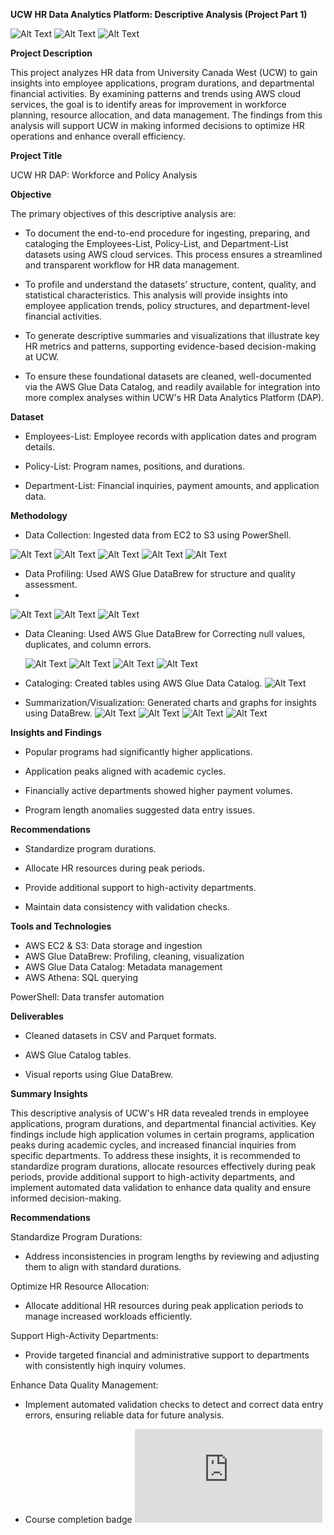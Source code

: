 **UCW HR Data Analytics Platform: Descriptive Analysis (Project Part 1)**

![Alt Text](https://github.com/Apreku247/data-analyst-edward/blob/20d41157a9cb51b946fcaa6b7afe6e7ff72199b9/image.png)
![Alt Text](https://github.com/Apreku247/data-analyst-edward/blob/6fc399a1b64e97510ba3e43c45bf2b8900167404/image.png)
![Alt Text](https://github.com/Apreku247/data-analyst-edward/blob/1efe749b387f632f37e0773f31e5085d61e002a0/image.png)

**Project Description**

This project analyzes HR data from University Canada West (UCW) to gain insights into employee applications, program durations, and departmental financial activities. By examining patterns and trends using AWS cloud services, the goal is to identify areas for improvement in workforce planning, resource allocation, and data management. The findings from this analysis will support UCW in making informed decisions to optimize HR operations and enhance overall efficiency.

**Project Title**

UCW HR DAP: Workforce and Policy Analysis

**Objective**

The primary objectives of this descriptive analysis are:
 - To document the end-to-end procedure for ingesting, preparing, and cataloging the Employees-List, Policy-List, and Department-List datasets using AWS cloud services. This process ensures a streamlined and transparent workflow for HR data management.
   
 - To profile and understand the datasets’ structure, content, quality, and statistical characteristics. This analysis will provide insights into employee application trends, policy structures, and department-level financial activities.
   
 - To generate descriptive summaries and visualizations that illustrate key HR metrics and patterns, supporting evidence-based decision-making at UCW.
   
 - To ensure these foundational datasets are cleaned, well-documented via the AWS Glue Data Catalog, and readily available for integration into more complex analyses within UCW's HR Data Analytics Platform (DAP).

**Dataset**

- Employees-List: Employee records with application dates and program details.
  
- Policy-List: Program names, positions, and durations.

- Department-List: Financial inquiries, payment amounts, and application data.

**Methodology**

- Data Collection: Ingested data from EC2 to S3 using PowerShell.

![Alt Text](https://github.com/Apreku247/data-analyst-edward/blob/3b360976194350651a8d731e5df70df5c94e9685/image.png)
![Alt Text](https://github.com/Apreku247/data-analyst-edward/blob/317616d2997ba27257f20c1d25d771adbffa921b/image.png)
![Alt Text](https://github.com/Apreku247/data-analyst-edward/blob/cdfe750805af6c086f95b4fa4e25b331dbfcaf8c/image.png)
![Alt Text](https://github.com/Apreku247/data-analyst-edward/blob/3736fb70f5fd4c33590eda439c5b081bc9acb6ac/image.png)
![Alt Text](https://github.com/Apreku247/data-analyst-edward/blob/b8864bf91e149e1c4a95911f59646ce5684041e3/image.png)
 
- Data Profiling: Used AWS Glue DataBrew for structure and quality assessment.
-
![Alt Text](https://github.com/Apreku247/data-analyst-edward/blob/b0cd36a03fd272fc9ee0236ed828176a9d647240/image.png)
![Alt Text](https://github.com/Apreku247/data-analyst-edward/blob/b4bad0eceb74990f6ee750c586e42da8b7ad716c/image.png)
![Alt Text](https://github.com/Apreku247/data-analyst-edward/blob/42778867595daaeb8202bba9175b8691d34d53d9/image.png)

  
- Data Cleaning: Used AWS Glue DataBrew for Correcting null values, duplicates, and column errors.

  ![Alt Text](https://github.com/Apreku247/data-analyst-edward/blob/22b037b6472981a999c1a3465044b215400fbcf5/image.png)
  ![Alt Text](https://github.com/Apreku247/data-analyst-edward/blob/8f8db25482cf00f3ebf7936cc99fbc2df8d7eb91/image.png)
  ![Alt Text](https://github.com/Apreku247/data-analyst-edward/blob/345fbfa13ef4f53ddfd0b0942a0cfc1aba03da53/image.png)
  ![Alt Text](https://github.com/Apreku247/data-analyst-edward/blob/7cf80f39da4b909a78703454a5d13ef4671fe728/image.png)

- Cataloging: Created tables using AWS Glue Data Catalog.
  ![Alt Text](https://github.com/Apreku247/data-analyst-edward/blob/4c111623788fed98f3f951c75d93bdd4b83b94ba/image.png)
  
  
- Summarization/Visualization: Generated charts and graphs for insights using DataBrew.
 ![Alt Text](https://github.com/Apreku247/data-analyst-edward/blob/f8cbeea1c2dd07bfa2ef77df69d94150de580cfc/image.png)
 ![Alt Text](https://github.com/Apreku247/data-analyst-edward/blob/caae4e6096498b5abc85613e75e113db6fff29fb/image.png)
 ![Alt Text](https://github.com/Apreku247/data-analyst-edward/blob/7f9bed2dd54fd819453196631debe407f5b6eebe/image.png)
 ![Alt Text](https://github.com/Apreku247/data-analyst-edward/blob/25c4407de7e46af6e1585ce8d339a21e16b93fdb/image.png)

**Insights and Findings**

- Popular programs had significantly higher applications.
  
- Application peaks aligned with academic cycles.
  
- Financially active departments showed higher payment volumes.
  
- Program length anomalies suggested data entry issues.

**Recommendations**

- Standardize program durations.

- Allocate HR resources during peak periods.

- Provide additional support to high-activity departments.

- Maintain data consistency with validation checks.

**Tools and Technologies**

- AWS EC2 & S3: Data storage and ingestion
- AWS Glue DataBrew: Profiling, cleaning, visualization
- AWS Glue Data Catalog: Metadata management
- AWS Athena: SQL querying

PowerShell: Data transfer automation

**Deliverables**

- Cleaned datasets in CSV and Parquet formats.

- AWS Glue Catalog tables.

- Visual reports using Glue DataBrew.

**Summary Insights**

This descriptive analysis of UCW's HR data revealed trends in employee applications, program durations, and departmental financial activities. Key findings include high application volumes in certain programs, application peaks during academic cycles, and increased financial inquiries from specific departments. To address these insights, it is recommended to standardize program durations, allocate resources effectively during peak periods, provide additional support to high-activity departments, and implement automated data validation to enhance data quality and ensure informed decision-making.

**Recommendations**

Standardize Program Durations:

  - Address inconsistencies in program lengths by reviewing and adjusting them to align with standard durations.
  
Optimize HR Resource Allocation:

  - Allocate additional HR resources during peak application periods to manage increased workloads efficiently.
  
Support High-Activity Departments:
  - Provide targeted financial and administrative support to departments with consistently high inquiry volumes.
  
Enhance Data Quality Management:

  - Implement automated validation checks to detect and correct data entry errors, ensuring reliable data for future analysis.

  - Course completion badge
![Alt Text](https://github.com/Apreku247/data-analyst-edward/blob/78b5b29e8b6e592f671d3c12a17c65197d3e0e23/AWS_Academy_Graduate___AWS_Academy_Cloud_Foundations_Badge20250327-26-286s31.pdf)


